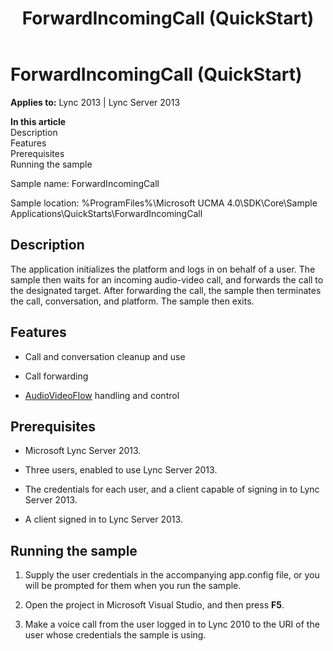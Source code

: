 ﻿---
title: ForwardIncomingCall (QuickStart)
TOCTitle: ForwardIncomingCall (QuickStart)
ms:assetid: 33f4303f-c3dc-47e5-b44e-3edfeb666a5e
ms:mtpsurl: https://msdn.microsoft.com/en-us/library/Dn454826(v=office.15)
ms:contentKeyID: 57103695
ms.date: 07/25/2014
mtps_version: v=office.15
---

# ForwardIncomingCall (QuickStart)


**Applies to:** Lync 2013 | Lync Server 2013

**In this article**  
Description  
Features  
Prerequisites  
Running the sample  

Sample name: ForwardIncomingCall

Sample location: %ProgramFiles%\\Microsoft UCMA 4.0\\SDK\\Core\\Sample Applications\\QuickStarts\\ForwardIncomingCall

## Description

The application initializes the platform and logs in on behalf of a user. The sample then waits for an incoming audio-video call, and forwards the call to the designated target. After forwarding the call, the sample then terminates the call, conversation, and platform. The sample then exits.

## Features

  - Call and conversation cleanup and use

  - Call forwarding

  - [AudioVideoFlow](https://msdn.microsoft.com/en-us/library/hh383533\(v=office.15\)) handling and control

## Prerequisites

  - Microsoft Lync Server 2013.

  - Three users, enabled to use Lync Server 2013.

  - The credentials for each user, and a client capable of signing in to Lync Server 2013.

  - A client signed in to Lync Server 2013.

## Running the sample

1.  Supply the user credentials in the accompanying app.config file, or you will be prompted for them when you run the sample.

2.  Open the project in Microsoft Visual Studio, and then press **F5**.

3.  Make a voice call from the user logged in to Lync 2010 to the URI of the user whose credentials the sample is using.

